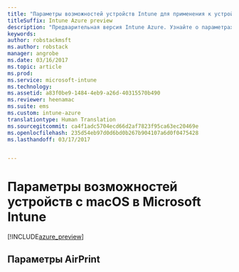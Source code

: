 ```yaml
---
title: "Параметры возможностей устройств Intune для применения к устройствам с macOS"
titleSuffix: Intune Azure preview
description: "Предварительная версия Intune Azure. Узнайте о параметрах Intune, с помощью которых можно управлять возможностями устройств с macOS."
keywords: 
author: robstackmsft
ms.author: robstack
manager: angrobe
ms.date: 03/16/2017
ms.topic: article
ms.prod: 
ms.service: microsoft-intune
ms.technology: 
ms.assetid: a83f0be9-1484-4eb9-a26d-40315570b490
ms.reviewer: heenamac
ms.suite: ems
ms.custom: intune-azure
translationtype: Human Translation
ms.sourcegitcommit: ca4f1adc5704ecd66d2af7823f95ca63ec20469e
ms.openlocfilehash: 235d54eb97d0d6bd0b267b904107a6d0f0475428
ms.lasthandoff: 03/17/2017


---
```


# <a name="macos-device-feature-settings-in-microsoft-intune"></a>Параметры возможностей устройств с macOS в Microsoft Intune

[!INCLUDE[azure_preview](../includes/azure_preview.md)]

## <a name="airprint-settings"></a>Параметры AirPrint
